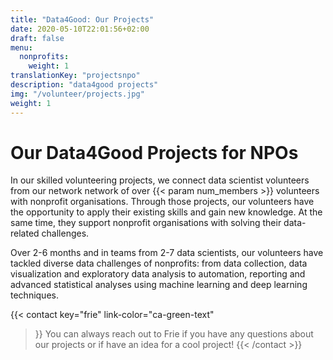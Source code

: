```yaml
---
title: "Data4Good: Our Projects"
date: 2020-05-10T22:01:56+02:00
draft: false
menu:
  nonprofits:
    weight: 1
translationKey: "projectsnpo"
description: "data4good projects"
img: "/volunteer/projects.jpg"
weight: 1
---
```


# Our Data4Good Projects for NPOs

In our skilled volunteering projects, we connect data scientist volunteers from our network network of over {{< param num_members >}} volunteers with nonprofit organisations. Through those projects, our volunteers have the opportunity to apply their existing skills and gain new knowledge. At the same time, they support nonprofit organisations with solving their data-related challenges. 

Over 2-6 months and in teams from 2-7 data scientists, our volunteers have tackled diverse data challenges of nonprofits: from data collection, data visualization and exploratory data analysis to automation, reporting and advanced statistical analyses using machine learning and deep learning techniques. 


{{< contact
    key="frie"
    link-color="ca-green-text"
>}}
You can always reach out to Frie if you have any questions about our projects or if have an idea for a cool project!
{{< /contact >}}
